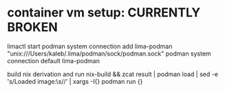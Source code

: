 # container vm setup: CURRENTLY BROKEN
limactl start
podman system connection add lima-podman "unix:///Users/kaleb/.lima/podman/sock/podman.sock"
podman system connection default lima-podman

build nix derivation and run
nix-build && zcat result | podman load | sed -e 's/Loaded image\:\s//' | xargs -I{} podman run {}
